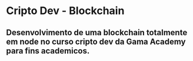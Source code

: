 # Cripto Dev - Blockchain

## Desenvolvimento de uma blockchain totalmente em node no curso cripto dev da Gama Academy para fins academicos.